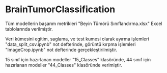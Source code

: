 # BrainTumorClassification

Tüm modellerin başarım metrikleri "Beyin Tümörü Sınıflandırma.xlsx" Excel tablolarında verilmiştir.

Veri kümesini egitim, saglama, ve test kumesi olarak ayırma işlemleri "data_split_csv.ipynb" not defterinde, görüntü kırpma işlemleri "ImageCrop.ipynb" not defterinde gerçekleştirilmiştir.

15 sınıf için hazırlanan modeller "15_Classes" klasöründe, 44 sınıf için hazırlanan modeller "44_Classes" klasöründe verimiştir.
